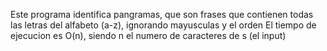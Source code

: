 Este programa identifica pangramas, que son frases que contienen todas las letras del alfabeto (a-z), ignorando mayusculas y el orden
El tiempo de ejecucion es O(n), siendo n el numero de caracteres de s (el input)
